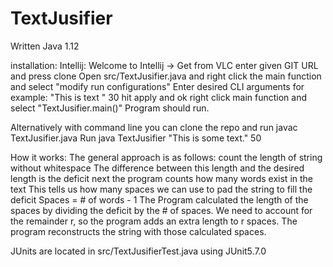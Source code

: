 # TextJusifier

Written Java 1.12

installation:
Intellij:  Welcome to Intellij -> Get from VLC 
enter given GIT URL and press clone
Open src/TextJusifier.java and right click the main function and select "modify run configurations"
Enter desired CLI arguments for example: "This is text " 30
hit apply and ok
right click main function and select "TextJusifier.main()" 
Program should run.

Alternatively with command line you can clone the repo and run javac TextJusifier.java
Run java TextJusifier "This is some text." 50

How it works:
The general approach is as follows: count the length of string without whitespace
The difference between this length and the desired length is the deficit
next the program counts how many words exist in the text
This tells us how many spaces we can use to pad the string to fill the deficit
Spaces = # of words - 1 
The Program calculated the length of the spaces by dividing the deficit by the # of spaces.
We need to account for the remainder r, so the program adds an extra length to r spaces. 
The program reconstructs the string with those calculated spaces.

JUnits are located in src/TextJusifierTest.java using JUnit5.7.0
